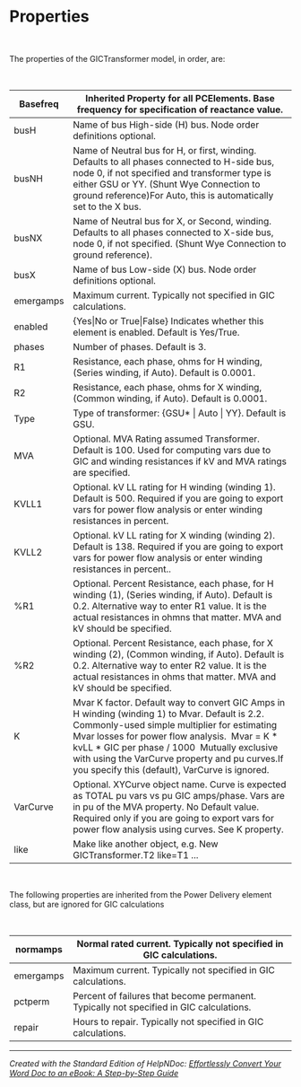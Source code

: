 # Properties

&nbsp;

The properties of the GICTransformer model, in order, are:

&nbsp;

| Basefreq | Inherited Property for all PCElements. Base frequency for specification of reactance value. |
| --- | --- |
| busH | Name of bus High-side (H) bus. Node order definitions optional. |
| busNH | Name of Neutral bus for H, or first, winding. Defaults to all phases connected to H-side bus, node 0, if not specified and transformer type is either GSU or YY. (Shunt Wye Connection to ground reference)For Auto, this is automatically set to the X bus. |
| busNX | Name of Neutral bus for X, or Second, winding. Defaults to all phases connected to X-side bus, node 0, if not specified. (Shunt Wye Connection to ground reference). |
| busX | Name of bus Low-side (X) bus. Node order definitions optional. |
| emergamps | Maximum current. Typically not specified in GIC calculations. |
| enabled | {Yes\|No or True\|False} Indicates whether this element is enabled. Default is Yes/True. |
| phases | Number of phases. Default is 3. |
| R1 | Resistance, each phase, ohms for H winding, (Series winding, if Auto). Default is 0.0001. |
| R2 | Resistance, each phase, ohms for X winding, (Common winding, if Auto). Default is 0.0001. |
| Type | Type of transformer: {GSU\* \| Auto \| YY}. Default is GSU. |
| MVA | Optional. MVA Rating assumed Transformer. Default is 100. Used for computing vars due to GIC and winding resistances if kV and MVA ratings are specified. |
| KVLL1 | Optional. kV LL rating for H winding (winding 1). Default is 500. Required if you are going to export vars for power flow analysis or enter winding resistances in percent. |
| KVLL2 | Optional. kV LL rating for X winding (winding 2). Default is 138. Required if you are going to export vars for power flow analysis or enter winding resistances in percent.. |
| %R1 | Optional. Percent Resistance, each phase, for H winding (1), (Series winding, if Auto). Default is 0.2. Alternative way to enter R1 value. It is the actual resistances in ohmns that matter. MVA and kV should be specified. |
| %R2 | Optional. Percent Resistance, each phase, for X winding (2), (Common winding, if Auto). Default is 0.2. Alternative way to enter R2 value. It is the actual resistances in ohms that matter. MVA and kV should be specified. |
| K | Mvar K factor. Default way to convert GIC Amps in H winding (winding 1) to Mvar. Default is 2.2. Commonly-used simple multiplier for estimating Mvar losses for power flow analysis.&nbsp; Mvar = K \* kvLL \* GIC per phase / 1000&nbsp; Mutually exclusive with using the VarCurve property and pu curves.If you specify this (default), VarCurve is ignored. |
| VarCurve | Optional. XYCurve object name. Curve is expected as TOTAL pu vars vs pu GIC amps/phase. Vars are in pu of the MVA property. No Default value. Required only if you are going to export vars for power flow analysis using curves. See K property. |
| like | Make like another object, e.g. New GICTransformer.T2 like=T1 ... |


&nbsp;

The following properties are inherited from the Power Delivery element class, but are ignored for GIC calculations

&nbsp;

| normamps | Normal rated current. Typically not specified in GIC calculations. |
| --- | --- |
| emergamps | Maximum current. Typically not specified in GIC calculations. |
| pctperm | Percent of failures that become permanent. Typically not specified in GIC calculations. |
| repair | Hours to repair. Typically not specified in GIC calculations. |



***
_Created with the Standard Edition of HelpNDoc: [Effortlessly Convert Your Word Doc to an eBook: A Step-by-Step Guide](<https://www.helpndoc.com/step-by-step-guides/how-to-convert-a-word-docx-file-to-an-epub-or-kindle-ebook/>)_
